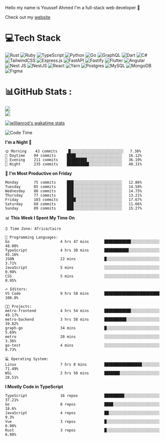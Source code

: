 Hello my name is Youssef Ahmed I'm a full-stack web developer 👋

Check out my [website](https://youssefahmed.vercel.app)
 
# 💻Tech Stack

![Rust](https://img.shields.io/badge/rust-%23000000.svg?style=for-the-badge&logo=rust&logoColor=white) ![Ruby](https://img.shields.io/badge/ruby-%23CC342D.svg?style=for-the-badge&logo=ruby&logoColor=white) ![TypeScript](https://img.shields.io/badge/typescript-%23007ACC.svg?style=for-the-badge&logo=typescript&logoColor=white) ![Python](https://img.shields.io/badge/python-3670A0?style=for-the-badge&logo=python&logoColor=ffdd54) ![Go](https://img.shields.io/badge/go-%2300ADD8.svg?style=for-the-badge&logo=go&logoColor=white) ![GraphQL](https://img.shields.io/badge/-GraphQL-E10098?style=for-the-badge&logo=graphql&logoColor=white) ![Dart](https://img.shields.io/badge/dart-%230175C2.svg?style=for-the-badge&logo=dart&logoColor=white) ![C#](https://img.shields.io/badge/c%23-%23239120.svg?style=for-the-badge&logo=c-sharp&logoColor=white) ![TailwindCSS](https://img.shields.io/badge/tailwindcss-%2338B2AC.svg?style=for-the-badge&logo=tailwind-css&logoColor=white) ![Express.js](https://img.shields.io/badge/express.js-%23404d59.svg?style=for-the-badge&logo=express&logoColor=%2361DAFB) ![FastAPI](https://img.shields.io/badge/FastAPI-005571?style=for-the-badge&logo=fastapi) ![Fastify](https://img.shields.io/badge/fastify-%23000000.svg?style=for-the-badge&logo=fastify&logoColor=white) ![Flutter](https://img.shields.io/badge/Flutter-%2302569B.svg?style=for-the-badge&logo=Flutter&logoColor=white) ![Angular](https://img.shields.io/badge/angular-%23DD0031.svg?style=for-the-badge&logo=angular&logoColor=white) ![Next JS](https://img.shields.io/badge/Next-black?style=for-the-badge&logo=next.js&logoColor=white) ![NestJS](https://img.shields.io/badge/nestjs-%23E0234E.svg?style=for-the-badge&logo=nestjs&logoColor=white) ![React](https://img.shields.io/badge/react-%2320232a.svg?style=for-the-badge&logo=react&logoColor=%2361DAFB) ![Yarn](https://img.shields.io/badge/yarn-%232C8EBB.svg?style=for-the-badge&logo=yarn&logoColor=white) ![Postgres](https://img.shields.io/badge/postgres-%23316192.svg?style=for-the-badge&logo=postgresql&logoColor=white) ![MySQL](https://img.shields.io/badge/mysql-%2300f.svg?style=for-the-badge&logo=mysql&logoColor=white) ![MongoDB](https://img.shields.io/badge/MongoDB-%234ea94b.svg?style=for-the-badge&logo=mongodb&logoColor=white)     ![Figma](https://img.shields.io/badge/figma-%23F24E1E.svg?style=for-the-badge&logo=figma&logoColor=white)

# 📊GitHub Stats :

![](https://github-readme-stats.vercel.app/api?username=joetifa2003&theme=tokyonight&hide_border=false&include_all_commits=false&count_private=false)<br/>
![](https://github-readme-streak-stats.herokuapp.com/?user=joetifa2003&theme=tokyonight&hide_border=false)<br/>

[![willianrod's wakatime stats](https://github-readme-stats.vercel.app/api/wakatime?username=joetifa2003&layout=compact)](https://github.com/anuraghazra/github-readme-stats)
<!--START_SECTION:waka-->
![Code Time](http://img.shields.io/badge/Code%20Time-786%20hrs%2021%20mins-blue)

**I'm a Night 🦉** 

```text
🌞 Morning    43 commits     █░░░░░░░░░░░░░░░░░░░░░░░░   7.38% 
🌆 Daytime    94 commits     ████░░░░░░░░░░░░░░░░░░░░░   16.12% 
🌃 Evening    211 commits    █████████░░░░░░░░░░░░░░░░   36.19% 
🌙 Night      235 commits    ██████████░░░░░░░░░░░░░░░   40.31%

```
📅 **I'm Most Productive on Friday** 

```text
Monday       75 commits     ███░░░░░░░░░░░░░░░░░░░░░░   12.86% 
Tuesday      85 commits     ███░░░░░░░░░░░░░░░░░░░░░░   14.58% 
Wednesday    86 commits     ███░░░░░░░░░░░░░░░░░░░░░░   14.75% 
Thursday     77 commits     ███░░░░░░░░░░░░░░░░░░░░░░   13.21% 
Friday       103 commits    ████░░░░░░░░░░░░░░░░░░░░░   17.67% 
Saturday     68 commits     ███░░░░░░░░░░░░░░░░░░░░░░   11.66% 
Sunday       89 commits     ███░░░░░░░░░░░░░░░░░░░░░░   15.27%

```


📊 **This Week I Spent My Time On** 

```text
⌚︎ Time Zone: Africa/Cairo

💬 Programming Languages: 
Go                       4 hrs 47 mins       ████████████░░░░░░░░░░░░░   48.08% 
TypeScript               4 hrs 30 mins       ███████████░░░░░░░░░░░░░░   45.16% 
JSON                     22 mins             █░░░░░░░░░░░░░░░░░░░░░░░░   3.71% 
JavaScript               5 mins              ░░░░░░░░░░░░░░░░░░░░░░░░░   0.98% 
CSS                      5 mins              ░░░░░░░░░░░░░░░░░░░░░░░░░   0.95%

🔥 Editors: 
VS Code                  9 hrs 58 mins       █████████████████████████   100.0%

🐱‍💻 Projects: 
metro-frontend           4 hrs 54 mins       ████████████░░░░░░░░░░░░░   49.17% 
metro-backend            3 hrs 58 mins       ██████████░░░░░░░░░░░░░░░   39.82% 
graph-go                 34 mins             █░░░░░░░░░░░░░░░░░░░░░░░░   5.69% 
metro                    20 mins             ░░░░░░░░░░░░░░░░░░░░░░░░░   3.36% 
go-test                  4 mins              ░░░░░░░░░░░░░░░░░░░░░░░░░   0.73%

💻 Operating System: 
Linux                    7 hrs 8 mins        █████████████████░░░░░░░░   71.49% 
WSL                      2 hrs 50 mins       ███████░░░░░░░░░░░░░░░░░░   28.51%

```

**I Mostly Code in TypeScript** 

```text
TypeScript               16 repos            █████████░░░░░░░░░░░░░░░░   37.21% 
Go                       8 repos             ████░░░░░░░░░░░░░░░░░░░░░   18.6% 
JavaScript               4 repos             ██░░░░░░░░░░░░░░░░░░░░░░░   9.3% 
Vue                      3 repos             █░░░░░░░░░░░░░░░░░░░░░░░░   6.98% 
Rust                     3 repos             █░░░░░░░░░░░░░░░░░░░░░░░░   6.98%

```



<!--END_SECTION:waka-->

